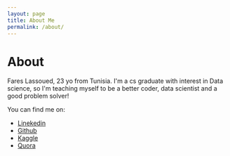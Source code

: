 ```yaml
---
layout: page
title: About Me
permalink: /about/
---
```

# About

Fares Lassoued, 23 yo from Tunisia. I'm a cs graduate with interest in Data science, so I'm teaching myself to be a better coder, data scientist and a good problem solver!

You can find me on:

  - [Linekedin](https://www.linkedin.com/in/fareslassoued/)
  - [Github](https://github.com/Zowlex)
  - [Kaggle](https://www.kaggle.com/zowlex)
  - [Quora](https://www.quora.com/profile/Fares-Lassoued)
